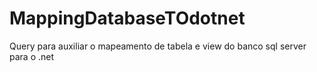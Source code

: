 # MappingDatabaseTOdotnet
Query para auxiliar o mapeamento de tabela e view do banco sql server para o .net
